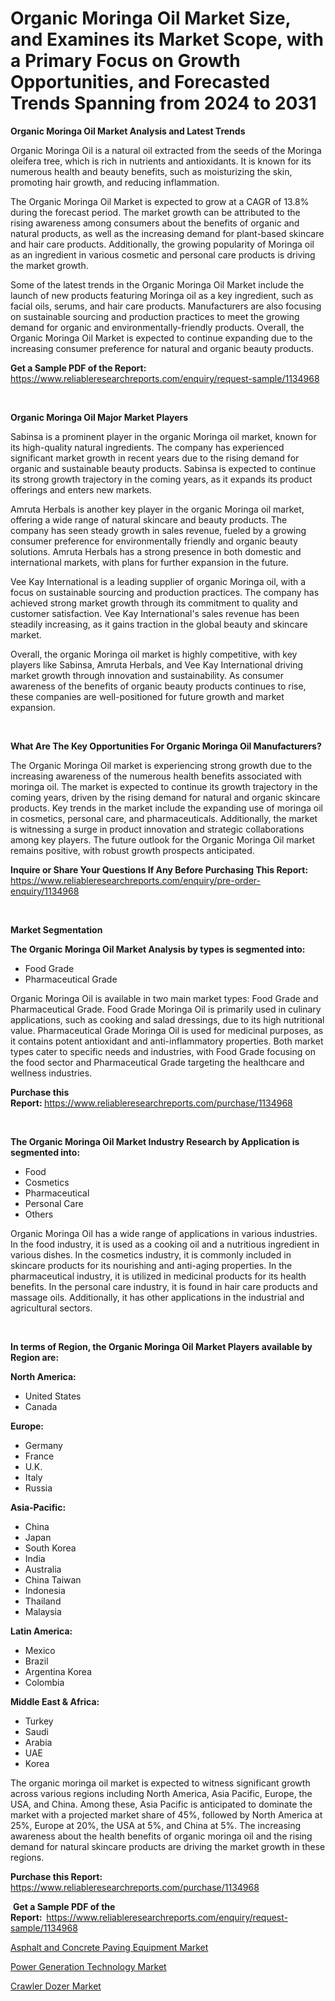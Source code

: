 <p><h1>Organic Moringa Oil Market Size, and Examines its Market Scope, with a Primary Focus on Growth Opportunities, and Forecasted Trends Spanning from 2024 to 2031</h1></p><p><strong>Organic Moringa Oil Market Analysis and Latest Trends</strong></p>
<p><p>Organic Moringa Oil is a natural oil extracted from the seeds of the Moringa oleifera tree, which is rich in nutrients and antioxidants. It is known for its numerous health and beauty benefits, such as moisturizing the skin, promoting hair growth, and reducing inflammation.</p><p>The Organic Moringa Oil Market is expected to grow at a CAGR of 13.8% during the forecast period. The market growth can be attributed to the rising awareness among consumers about the benefits of organic and natural products, as well as the increasing demand for plant-based skincare and hair care products. Additionally, the growing popularity of Moringa oil as an ingredient in various cosmetic and personal care products is driving the market growth.</p><p>Some of the latest trends in the Organic Moringa Oil Market include the launch of new products featuring Moringa oil as a key ingredient, such as facial oils, serums, and hair care products. Manufacturers are also focusing on sustainable sourcing and production practices to meet the growing demand for organic and environmentally-friendly products. Overall, the Organic Moringa Oil Market is expected to continue expanding due to the increasing consumer preference for natural and organic beauty products.</p></p>
<p><strong>Get a Sample PDF of the Report:&nbsp;</strong> <a href="https://www.reliableresearchreports.com/enquiry/request-sample/1134968">https://www.reliableresearchreports.com/enquiry/request-sample/1134968</a></p>
<p>&nbsp;</p>
<p><strong>Organic Moringa Oil Major Market Players</strong></p>
<p><p>Sabinsa is a prominent player in the organic Moringa oil market, known for its high-quality natural ingredients. The company has experienced significant market growth in recent years due to the rising demand for organic and sustainable beauty products. Sabinsa is expected to continue its strong growth trajectory in the coming years, as it expands its product offerings and enters new markets.</p><p>Amruta Herbals is another key player in the organic Moringa oil market, offering a wide range of natural skincare and beauty products. The company has seen steady growth in sales revenue, fueled by a growing consumer preference for environmentally friendly and organic beauty solutions. Amruta Herbals has a strong presence in both domestic and international markets, with plans for further expansion in the future.</p><p>Vee Kay International is a leading supplier of organic Moringa oil, with a focus on sustainable sourcing and production practices. The company has achieved strong market growth through its commitment to quality and customer satisfaction. Vee Kay International's sales revenue has been steadily increasing, as it gains traction in the global beauty and skincare market.</p><p>Overall, the organic Moringa oil market is highly competitive, with key players like Sabinsa, Amruta Herbals, and Vee Kay International driving market growth through innovation and sustainability. As consumer awareness of the benefits of organic beauty products continues to rise, these companies are well-positioned for future growth and market expansion.</p></p>
<p>&nbsp;</p>
<p><strong>What Are The Key Opportunities For Organic Moringa Oil Manufacturers?</strong></p>
<p><p>The Organic Moringa Oil market is experiencing strong growth due to the increasing awareness of the numerous health benefits associated with moringa oil. The market is expected to continue its growth trajectory in the coming years, driven by the rising demand for natural and organic skincare products. Key trends in the market include the expanding use of moringa oil in cosmetics, personal care, and pharmaceuticals. Additionally, the market is witnessing a surge in product innovation and strategic collaborations among key players. The future outlook for the Organic Moringa Oil market remains positive, with robust growth prospects anticipated.</p></p>
<p><strong>Inquire or Share Your Questions If Any Before Purchasing This Report:</strong> <a href="https://www.reliableresearchreports.com/enquiry/pre-order-enquiry/1134968">https://www.reliableresearchreports.com/enquiry/pre-order-enquiry/1134968</a></p>
<p>&nbsp;</p>
<p><strong>Market Segmentation</strong></p>
<p><strong>The Organic Moringa Oil Market Analysis by types is segmented into:</strong></p>
<p><ul><li>Food Grade</li><li>Pharmaceutical Grade</li></ul></p>
<p><p>Organic Moringa Oil is available in two main market types: Food Grade and Pharmaceutical Grade. Food Grade Moringa Oil is primarily used in culinary applications, such as cooking and salad dressings, due to its high nutritional value. Pharmaceutical Grade Moringa Oil is used for medicinal purposes, as it contains potent antioxidant and anti-inflammatory properties. Both market types cater to specific needs and industries, with Food Grade focusing on the food sector and Pharmaceutical Grade targeting the healthcare and wellness industries.</p></p>
<p><strong>Purchase this Report:&nbsp;</strong><a href="https://www.reliableresearchreports.com/purchase/1134968">https://www.reliableresearchreports.com/purchase/1134968</a></p>
<p>&nbsp;</p>
<p><strong>The Organic Moringa Oil Market Industry Research by Application is segmented into:</strong></p>
<p><ul><li>Food</li><li>Cosmetics</li><li>Pharmaceutical</li><li>Personal Care</li><li>Others</li></ul></p>
<p><p>Organic Moringa Oil has a wide range of applications in various industries. In the food industry, it is used as a cooking oil and a nutritious ingredient in various dishes. In the cosmetics industry, it is commonly included in skincare products for its nourishing and anti-aging properties. In the pharmaceutical industry, it is utilized in medicinal products for its health benefits. In the personal care industry, it is found in hair care products and massage oils. Additionally, it has other applications in the industrial and agricultural sectors.</p></p>
<p>&nbsp;</p>
<p><strong>In terms of Region, the Organic Moringa Oil Market Players available by Region are:</strong></p>
<p>
    <p> <strong> North America: </strong>
        <ul>
            <li>United States</li>
            <li>Canada</li>
        </ul>
        </p> 
    <p> <strong> Europe: </strong>
        <ul>
            <li>Germany</li>
            <li>France</li>
            <li>U.K.</li>
            <li>Italy</li>
            <li>Russia</li>
        </ul>
        </p> 
    <p> <strong> Asia-Pacific: </strong>
        <ul>
            <li>China</li>
            <li>Japan</li>
            <li>South Korea</li>
            <li>India</li>
            <li>Australia</li>
            <li>China Taiwan</li>
            <li>Indonesia</li>
            <li>Thailand</li>
            <li>Malaysia</li>
        </ul>
        </p> 
    <p> <strong> Latin America: </strong>
        <ul>
            <li>Mexico</li>
            <li>Brazil</li>
            <li>Argentina Korea</li>
            <li>Colombia</li>
        </ul>
        </p> 
    <p> <strong> Middle East & Africa: </strong>
        <ul>
            <li>Turkey</li>
            <li>Saudi</li>
            <li>Arabia</li>
            <li>UAE</li>
            <li>Korea</li>
        </ul>
    </p>
    </p>
<p><p>The organic moringa oil market is expected to witness significant growth across various regions including North America, Asia Pacific, Europe, the USA, and China. Among these, Asia Pacific is anticipated to dominate the market with a projected market share of 45%, followed by North America at 25%, Europe at 20%, the USA at 5%, and China at 5%. The increasing awareness about the health benefits of organic moringa oil and the rising demand for natural skincare products are driving the market growth in these regions.</p></p>
<p><strong>Purchase this Report: </strong><a href="https://www.reliableresearchreports.com/purchase/1134968">https://www.reliableresearchreports.com/purchase/1134968</a></p>
<p>&nbsp;<strong>Get a Sample PDF of the Report:&nbsp;&nbsp;</strong><a href="https://www.reliableresearchreports.com/enquiry/request-sample/1134968">https://www.reliableresearchreports.com/enquiry/request-sample/1134968</a></p>
<p><strong></strong></p>
<p><p><a href="https://view.publitas.com/reportprime-1/asphalt-and-concrete-paving-equipment-market-research-report-the-key-to-successful-business-strategy-forecasted-for-period-from-2023-2030/">Asphalt and Concrete Paving Equipment Market</a></p><p><a href="https://view.publitas.com/reportprime-1/power-generation-technology-market-size-global-industry-overview-market-segmentation-and-forecast-2023-to-2030/">Power Generation Technology Market</a></p><p><a href="https://view.publitas.com/reportprime-1/crawler-dozer-market-size-growth-outlook-from-2023-to-2030-projecting-at-markets-trends-analysis-by-application-regional-outlook-and-revenue/">Crawler Dozer Market</a></p></p>